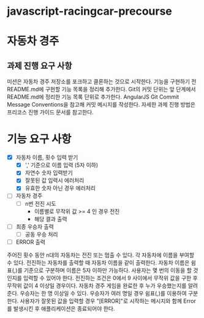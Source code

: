 # javascript-racingcar-precourse
# 자동차 경주

## 과제 진행 요구 사항
미션은 자동차 경주 저장소를 포크하고 클론하는 것으로 시작한다.
기능을 구현하기 전 README.md에 구현할 기능 목록을 정리해 추가한다.
Git의 커밋 단위는 앞 단계에서 README.md에 정리한 기능 목록 단위로 추가한다.
AngularJS Git Commit Message Conventions을 참고해 커밋 메시지를 작성한다.
자세한 과제 진행 방법은 프리코스 진행 가이드 문서를 참고한다.

# 기능 요구 사항

- [x] 자동차 이름, 횟수 입력 받기
  - [x] ',' 기준으로 이름 입력 (5자 이하)
  - [x] 자연수 숫자 입력받기
  - [x] 잘못된 값 입력시 에러처리
  - [x] 유효한 숫자 아닌 경우 에러처리
- [ ] 자동차 경주
  - [ ] n번 전진 시도
    - 이름별로 무작위 값 >= 4 인 경우 전진
    - 해당 결과 출력
- [ ] 최종 우승자 출력
  - [ ] 공동 우승 처리
- [ ] ERROR 출력

주어진 횟수 동안 n대의 자동차는 전진 또는 멈출 수 있다.
각 자동차에 이름을 부여할 수 있다. 전진하는 자동차를 출력할 때 자동차 이름을 같이 출력한다.
자동차 이름은 쉼표(,)를 기준으로 구분하며 이름은 5자 이하만 가능하다.
사용자는 몇 번의 이동을 할 것인지를 입력할 수 있어야 한다.
전진하는 조건은 0에서 9 사이에서 무작위 값을 구한 후 무작위 값이 4 이상일 경우이다.
자동차 경주 게임을 완료한 후 누가 우승했는지를 알려준다. 우승자는 한 명 이상일 수 있다.
우승자가 여러 명일 경우 쉼표(,)를 이용하여 구분한다.
사용자가 잘못된 값을 입력할 경우 "[ERROR]"로 시작하는 메시지와 함께 Error를 발생시킨 후 애플리케이션은 종료되어야 한다.